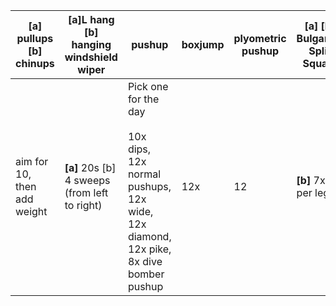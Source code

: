 | [a] pullups [b] chinups     | [a]L hang [b] hanging windshield wiper         | pushup                                                                                                               | boxjump | plyometric pushup | [a] [b] Bulgarian Split Squats                   |
| --------------------------- | ---------------------------------------------- | -------------------------------------------------------------------------------------------------------------------- | ------- | ----------------- | ---------------------- |
| aim for 10, then add weight | **[a]** 20s  [b] 4 sweeps (from left to right) | Pick one for the day <br> <br> 10x dips, 12x normal pushups, 12x wide, 12x diamond, 12x pike,  8x dive bomber pushup | 12x     | 12                | **[b]** 7x per leg|
